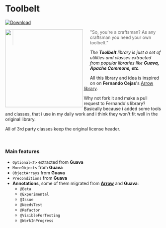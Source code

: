 # Toolbelt

[ ![Download](https://api.bintray.com/packages/alexsimo/maven/toolbelt/images/download.svg) ](https://bintray.com/alexsimo/maven/toolbelt/_latestVersion)

<img src="https://cloud.githubusercontent.com/assets/579465/14857168/791f7e2c-0c9b-11e6-9da5-ed71f0c77d7e.png" align="left" width="250px" height="250px"/>
<img align="left" width="0" height="168px" hspace="10"/>

> "So, you're a craftsman? As any craftsman you need your own toolbelt."

*The **Toolbelt** library is just a set of utilities and classes extracted from popular libraries like **Guava, Apache Commons, etc**.*

All this library and idea is inspired on on **Fernando Cejas**'s [Arrow library](https://github.com/android10/arrow).

Why not fork it and make a pull request to Fernando's library? Basically because i added some tools and classes, that i use in my daily work and i think they won't fit well in the original library.

All of 3rd party classes keep the original license header.

<br/>

### Main features
- `Optional<T>` extracted from **Guava**
- `MoreObjects` from **Guava**
- `ObjectArrays` from **Guava**
- `Preconditions` from **Guava**
- **Annotations**, some of them migrated from [**Arrow**](https://github.com/android10/arrow) and **Guava**:
    - `@Beta`
    - `@Experimental`
    - `@Issue`
    - `@NeedsTest`
    - `@Refactor`
    - `@VisibleForTesting`
    - `@WorkInProgress`



